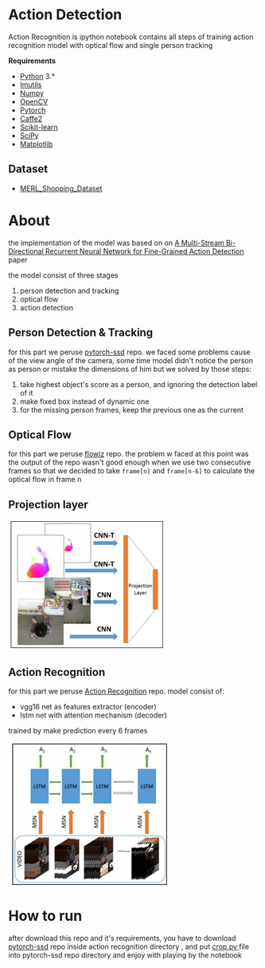 
# Action Detection 
Action Recognition is ipython notebook contains all steps of training action recognition model with optical flow and single person tracking 

****Requirements****
 - [Python](https://www.python.org/) 3.*
 - [Imutils](https://pypi.org/project/imutils/)
 - [Numpy](http://www.numpy.org/)
 - [OpenCV](https://opencv.org/)
 - [Pytorch](https://pytorch.org/)
 - [Caffe2](https://caffe2.ai)
 - [Scikit-learn](https://scikit-learn.org/stable/)
 - [SciPy](https://www.scipy.org)
 - [Matplotlib](https://matplotlib.org)
   
## Dataset
* [MERL_Shopping_Dataset](ftp://ftp.merl.com/pub/tmarks/MERL_Shopping_Dataset)

# About 
the implementation of the model was based on on [A Multi-Stream Bi-Directional Recurrent Neural Network for Fine-Grained Action Detection](http://www.merl.com/publications/docs/TR2016-080.pdf) paper

the model consist of three stages 

 1. person detection and tracking 
 2. optical flow 
 3. action detection
 
 ## Person Detection & Tracking 
for this part we peruse [pytorch-ssd](https://github.com/qfgaohao/pytorch-ssd) repo.
we faced some problems cause of the view angle of the camera, some time model didn't notice the person as person or mistake the dimensions of him  but we solved by those steps:
 1. take highest object's score as a person, and ignoring the detection label of it
 2. make fixed box instead of dynamic one
 3. for the missing person frames, keep the previous one as the current 

## Optical Flow 
for this part we peruse [flowiz](https://github.com/georgegach/flowiz) repo.
the problem w faced at this point was the output of the repo wasn't good enough when we use two consecutive frames so that we decided to take `frame[n]` and `frame[n-6]` to calculate the optical flow in frame n
## Projection layer
![projection layer](https://github.com/DiaaZiada/action-detection/blob/master/image/Screenshot%20from%202019-11-23%2012-34-00.png)

## Action Recognition
for this part we peruse [Action Recognition](https://github.com/eriklindernoren/Action-Recognition) repo.
model consist of:

 - vgg16 net as features extractor (encoder)
 - lstm net with attention mechanism (decoder)
 
 trained by make prediction every 6 frames
 
 ![projection layer](https://github.com/DiaaZiada/action-detection/blob/master/image/Screenshot%20from%202019-11-23%2012-34-22.png)

# How to run
after download this repo and it's requirements, you have to download [pytorch-ssd](https://github.com/qfgaohao/pytorch-ssd) repo inside action recognition directory , and put [crop.py ](https://github.com/DiaaZiada/action-recognition/blob/master/crop.py) file into pytorch-ssd repo directory and enjoy with playing by the notebook 

